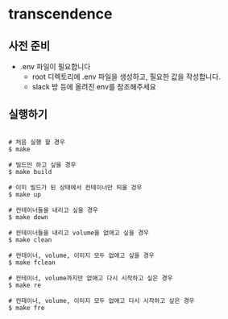 # transcendence

## 사전 준비
- .env 파일이 필요합니다
	- root 디렉토리에 .env 파일을 생성하고, 필요한 값을 작성합니다.
	- slack 방 등에 올려진 env를 참조해주세요

## 실행하기
```shell

# 처음 실행 할 경우
$ make

# 빌드만 하고 싶을 경우
$ make build

# 이미 빌드가 된 상태에서 컨테이너만 띄울 겅우
$ make up

# 컨테이너들을 내리고 싶을 경우
$ make down

# 컨테이너들을 내리고 volume을 없애고 싶을 경우
$ make clean

# 컨테이너, volume, 이미지 모두 없애고 싶을 경우
$ make fclean

# 컨테이너, volume까지만 없애고 다시 시작하고 싶은 경우
$ make re

# 컨테이너, volume, 이미지 모두 없애고 다시 시작하고 싶은 경우
$ make fre

```
